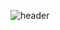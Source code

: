 ![header](https://capsule-render.vercel.app/api?type=wave&color=#FFE4B5&height=300&section=header&text=Son's%20Github&fontSize=90)


<!--
**eunseongson/eunseongson** is a ✨ _special_ ✨ repository because its `README.md` (this file) appears on your GitHub profile.

Here are some ideas to get you started:

- 🔭 I’m currently working on ...
- 🌱 I’m currently learning ...
- 👯 I’m looking to collaborate on ...
- 🤔 I’m looking for help with ...
- 💬 Ask me about ...
- 📫 How to reach me: ...
- 😄 Pronouns: ...
- ⚡ Fun fact: ...
-->
